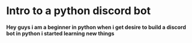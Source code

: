 # Intro to a python discord bot

**Hey guys i am a beginner in python when i get desire to build a discord bot in python i started learning new things**
